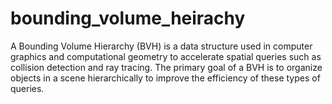 # bounding_volume_heirachy
A Bounding Volume Hierarchy (BVH) is a data structure used in computer graphics and computational geometry to accelerate spatial queries such as collision detection and ray tracing. The primary goal of a BVH is to organize objects in a scene hierarchically to improve the efficiency of these types of queries.
